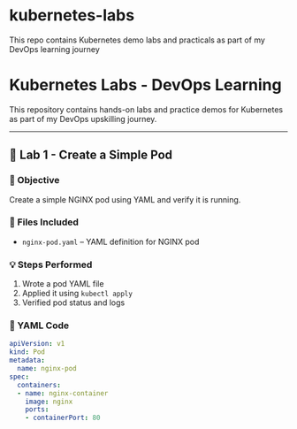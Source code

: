 # kubernetes-labs
This repo contains Kubernetes demo labs and practicals as part of my DevOps learning journey
# Kubernetes Labs - DevOps Learning

This repository contains hands-on labs and practice demos for Kubernetes as part of my DevOps upskilling journey.

---

## 📌 Lab 1 - Create a Simple Pod

### 📝 Objective
Create a simple NGINX pod using YAML and verify it is running.

### 📂 Files Included
- `nginx-pod.yaml` – YAML definition for NGINX pod

### 💡 Steps Performed

1. Wrote a pod YAML file
2. Applied it using `kubectl apply`
3. Verified pod status and logs

### 🧪 YAML Code

```yaml
apiVersion: v1
kind: Pod
metadata:
  name: nginx-pod
spec:
  containers:
  - name: nginx-container
    image: nginx
    ports:
    - containerPort: 80

